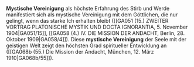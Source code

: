 
**Mystische Vereinigung** als höchste Erfahrung des Stirb und Werde manifestiert sich als mystische Vereinigung mit dem Göttlichen, die nur gelingt, wenn das starke Ich erhalten bleibt ([[GA051 (15.) ZWEITER VORTRAG PLATONISCHE MYSTIK UND DOCTA IGNORANTIA, 5. November 1904|GA051/15]], [[GA058 (4.) IV. DIE MISSION DER ANDACHT, Berlin, 28. Oktober 1909|GA058/4]]). Diese **mystische Vereinigung** der Seele mit der geistigen Welt zeigt den höchsten Grad spiritueller Entwicklung an ([[GA068b (55.) Die Mission der Andacht, München, 12. März 1910|GA068b/55]]).
